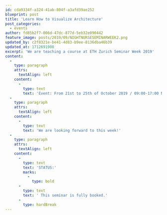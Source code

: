 ```yaml
---
id: cda9334f-a324-41ab-804f-a3afd39ae252
blueprint: post
title: 'Learn How to Visualize Architecture'
post_categories:
  - events
author: fd85b2f7-006d-47dc-877d-5eb32e090442
feature_image: posts/2019/09/NIGHTNURSESEMINARWEEK2.png
updated_by: c2f8321e-be41-4d83-b9ee-8136dba46b39
updated_at: 1712691908
excerpt: 'We are teaching a course at ETH Zurich Seminar Week 2019'
content:
  -
    type: paragraph
    attrs:
      textAlign: left
    content:
      -
        type: text
        text: 'Event: From 21st to 25th of October 2019 / 09:00-17:00 Nightnurse Images is teaching the “Learn How to Visualize Architecture”-seminar at ETH Zurich.'
  -
    type: paragraph
    attrs:
      textAlign: left
    content:
      -
        type: text
        text: 'We are looking forward to this week!'
  -
    type: paragraph
    attrs:
      textAlign: left
    content:
      -
        type: text
        text: 'STATUS:'
        marks:
          -
            type: bold
      -
        type: text
        text: ' This seminar is fully booked.'
      -
        type: hardBreak
---
```

